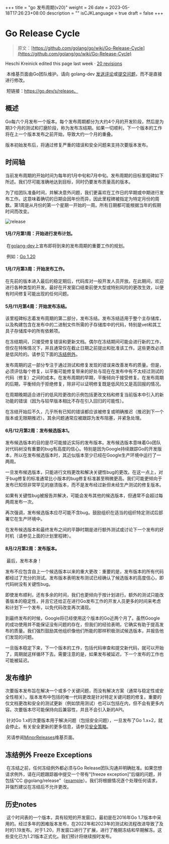 +++
title = "go 发布周期(v20)"
weight = 26
date = 2023-05-18T17:26:23+08:00
description = ""
isCJKLanguage = true
draft = false
+++
# Go Release Cycle

> 原文：[https://github.com/golang/go/wiki/Go-Release-Cycle](https://github.com/golang/go/wiki/Go-Release-Cycle)

Heschi Kreinick edited this page last week · [20 revisions](https://github.com/golang/go/wiki/Go-Release-Cycle/_history)

​	本维基页面由Go团队维护。请向 golang-dev [发送评论](https://groups.google.com/group/golang-dev)或[提交问题](https://go.dev/issue)，而不是直接进行修改。

​	短链接：https://go.dev/s/release。

## 概述

​	Go每六个月发布一个版本。每个发布周期都分为大约4个月的开发阶段，然后是为期3个月的测试和打磨阶段，称为发布冻结期。如果一切顺利，下一个版本的工作将在上一个版本发布之前开始，导致大约一个月的重叠。

​	版本初始发布后，将通过修复严重的错误和安全问题来支持次要版本发布。

## 时间轴

​	当前发布周期的开始时间为每年的1月中旬和7月中旬。发布周期的目标里程碑如下所述。我们尽可能准确地达到目标，同时仍要发布质量高的版本。

​	为了给团队准备时间，并解决意外问题，我们更喜欢在工作日的早期或中期进行发布工作。这意味着确切的日期会因年份而异，因此里程碑被指定为特定月份的周数。第1周是从月份的第一个星期一开始的一周。所有日期都可能根据当年的假期时间而改变。

![release](https://user-images.githubusercontent.com/24611692/223832580-b613c098-cd8b-4d48-b5c4-cf349e7cc269.svg)

#### 1月/7月第1周：开始进行发布计划。

​	在[golang-dev](https://groups.google.com/group/golang-dev)上宣布即将到来的发布周期的重要工作的规划。

​	例如：[Go 1.20](https://groups.google.com/g/golang-dev/c/V8ez4YunkeE)

#### 1月/7月第3周：开始发布工作。

​	在先前的版本进入最后的稳定期后，代码库对一般开发人员开放。在此期间，欢迎进行各种类型的开发。最好在开发窗口结束前使大型或特别风险的更改生效，以便有时间修复可能出现的任何问题。

#### 5月/11月第4周：开始发布冻结。

​	该里程碑标志着发布周期的第二部分，发布冻结。发布冻结适用于整个主存储库，以及构建包含在发布中的二进制文件所需的子存储库中的代码，特别是vet和其工具子存储库中的所有依赖项。

​	在冻结期间，只接受修复错误和更新文档。偶尔在冻结期间可能会进行新的工作，但仅在特殊情况下，并且通常仅在截止日期之前提出和批准该工作。这些更改必须是低风险的。请参见下面的[冻结例外](#freeze-exceptions)。

​	发布周期的这一部分专注于通过测试和修复发现的错误来改善发布的质量。但是，必须评估每个修复，以平衡可能修复带来的好处与现在在发布中有不太经过测试的代码（修复）之间的成本。在发布周期的早期，平衡倾向于接受修复。在发布周期的后期，平衡倾向于拒绝修复，除非可以证明修复既是低风险又是高回报的情况。

​	在周期晚期适合进行的低风险更改的示例包括更改文档和修复当前版本中引入的新功能的错误（因为与较早版本相比不存在引入回归的可能性）。

​	在冻结开始后不久，几乎所有已知的错误都应该被修复或明确推迟（推迟到下一个版本或无限期推迟）。其余问题通常应被跟踪为发布阻塞，并紧急处理。

#### 6月/12月第2周：发布候选版本1。

​	发布候选版本的目的是尽可能接近实际的发布版本。发布候选版本意味着Go团队对代码树没有重要的bug有高度的信心。特别是因为Google持续跟踪Go的开发版本，所以在发布候选版本时，其近似版本至少已经在Google生产环境中运行了一两周。

​	一旦发布候选版本，只能进行文档更改和解决关键性bug的更改。在这一点上，对于bug修复的标准通常比小版本的bug修复标准甚至稍微更高。我们可能更倾向于发布已知但非常罕见的崩溃版本，而不是发布经过新但未经生产测试的修复版本。

​	如果有关键性bug被报告并解决，可能会发布其他的候选版本，但通常不会超过每两周发布一次。

​	再次强调，发布候选版本应尽可能不含bug。鼓励组织在适当的组织特定测试后部署它在生产环境中。

​	在发布候选版本和最终发布之间的平静时期是进行额外测试或讨论下一个发布的好时机（请参见上面的计划里程碑）。

#### 8月/2月第2周：发布版本。

​	最后，发布本身！

​	发布不应包含自上一个候选版本以来的重大更改：重要的是，发布版本的所有代码都经过了充分的测试。发布版本表明发布测试已经确认了候选版本的高度信心，即代码树没有关键性bug。

​	即使发布顺利，还有多余的时间，我们也更倾向于按计划进行。额外的测试只能改善版本的稳定性，并且它还给正在进行Go发布工作的开发人员更多的时间来考虑和计划下一个发布，以免代码改变再次涌现。

​	到最终发布的时候，Google将已经使用这个版本的Go近两个月了。虽然Google的成功使用并不能保证没有问题的存在，但我们的经验表明，它确实有助于提高发布的质量。我们强烈鼓励其他组织像他们所能的那样积极测试候选版本，并报告他们发现的问题。

​	一旦版本稳定下来，下一个版本的工作，包括代码审查和提交新代码，就可以开始了，周期就这样循环下去。需要注意的是，如果发布被延迟，下一个发布的工作也可能被延迟。

## 发布维护

​	次要版本发布旨在解决一个或多个关键问题，而没有解决方案（通常与稳定性或安全性相关）。版本发布中包括的唯一代码更改是针对特定关键问题的修复。重要的仅文档更改和安全的测试更新（例如禁用测试）也可以包括在内，但不会有更多内容。次要版本尽可能保持向后兼容性，并且不会引入新的API。

​	针对Go 1.x的次要版本用于解决问题（包括安全问题），一旦发布了Go 1.x+2，就会停止。有关安全更新的更多信息，请参见[安全策略](../GoSecurity/GoSecurity)。

​	另请参阅[MinorReleases](https://go.dev/wiki/MinorReleases)维基页面。

## 冻结例外 Freeze Exceptions

​	在冻结之前，任何冻结例外都必须与Go Release团队沟通并明确批准。如果您想请求例外，请在问题跟踪器中提交一个带有"[freeze exception]"后缀的问题，并包括"CC @golang/release"（[example](https://go.dev/issue/42747)）。我们将根据情况逐个处理任何请求，并强烈建议在冻结后不允许更改。

## 历史notes

​	这个时间表的一个版本，具有较短的开发窗口，最初是在2016年Go 1.7版本中采用的。经过多年的困难版本发布，在2022年和2023年的测试和流程改进导致了及时的1.19发布。对于1.20，开发窗口进行了扩展，进行了晚期冻结和早期解冻。这些变化已为1.21版本正式化。我们预计将继续按时发布。